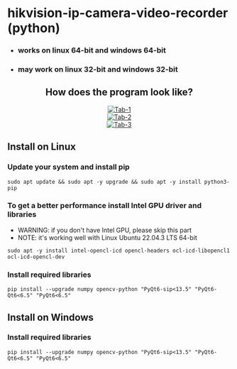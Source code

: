 # hikvision-ip-camera-video-recorder (python)
* ### works on linux 64-bit and windows 64-bit
* ### may work on linux 32-bit and windows 32-bit


<div align="center">
<h2>How does the program look like?</h2>
<a target="_blank" href="https://imageupload.io/D84WNVQvHhvGOWg"><img src="https://imageupload.io/ib/2C8KQqXqwpfOBvI_1692765002.png" alt="Tab-1"/></a><br>
<a target="_blank" href="https://imageupload.io/hfiiKypQbnwSK3G"><img src="https://imageupload.io/ib/3Gmcv7Tk6x48vJn_1692765002.png" alt="Tab-2"/></a><br>
<a target="_blank" href="https://imageupload.io/VuvH19mjbQ0ZF1B"><img src="https://imageupload.io/ib/sozOPAsTzvKtMot_1692765002.png" alt="Tab-3"/></a><br>
</div>


## Install on Linux

### Update your system and install pip
```
sudo apt update && sudo apt -y upgrade && sudo apt -y install python3-pip
```

### To get a better performance install Intel GPU driver and libraries
* WARNING: if you don't have Intel GPU, please skip this part
* NOTE: it's working well with Linux Ubuntu 22.04.3 LTS 64-bit
```
sudo apt -y install intel-opencl-icd opencl-headers ocl-icd-libopencl1 ocl-icd-opencl-dev
```

### Install required libraries
```
pip install --upgrade numpy opencv-python "PyQt6-sip<13.5" "PyQt6-Qt6<6.5" "PyQt6<6.5"
```


## Install on Windows

### Install required libraries
```
pip install --upgrade numpy opencv-python "PyQt6-sip<13.5" "PyQt6-Qt6<6.5" "PyQt6<6.5"
```
